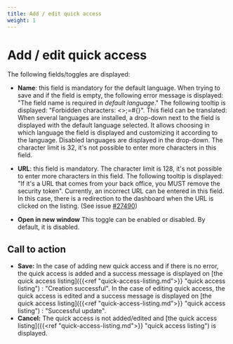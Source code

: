 ```yaml
---
title: Add / edit quick access
weight: 1
---
```


# Add / edit quick access

The following fields/toggles are displayed:

- **Name**: this field is mandatory for the default language. When trying to save and if the field is empty, the following error message is displayed: "The field name is required in _default language_." The following tooltip is displayed: "Forbidden characters: <>;=#{}". This field can be translated: When several languages are installed, a drop-down next to the field is displayed with the default language selected. It allows choosing in which language the field is displayed and customizing it according to the language. Disabled languages are displayed in the drop-down. The character limit is 32, it's not possible to enter more characters in this field. 
 - **URL**: this field is mandatory. The character limit is 128, it's not possible to enter more characters in this field.
The following tooltip is displayed: "If it's a URL that comes from your back office, you MUST remove the security token".
Currently, an incorrect URL can be entered in this field. In this case, there is a redirection to the dashboard when the URL is clicked on the listing. (See issue [#27490](https://github.com/PrestaShop/PrestaShop/issues/27490))

- **Open in new window** This toggle can be enabled or disabled. By default, it is disabled.

## Call to action

- **Save:**
In the case of adding new quick access and if there is no error, the quick access is added and a success message is displayed on [the quick access listing]({{<ref "quick-access-listing.md">}} "quick access listing") : "Creation successful". In the case of editing quick access, the quick access is edited and a success message is displayed on [the quick access listing]({{<ref "quick-access-listing.md">}} "quick access listing") : "Successful update".
- **Cancel:**
The quick access is not added/edited and [the quick access listing]({{<ref "quick-access-listing.md">}} "quick access listing") is displayed.
